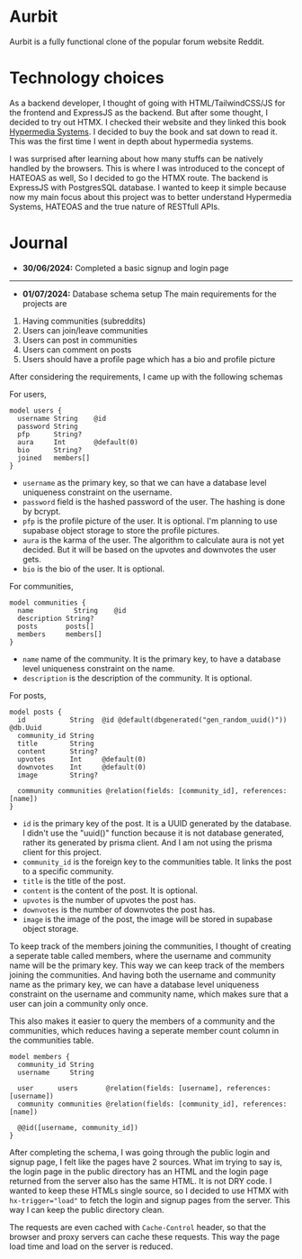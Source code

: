 # Aurbit

Aurbit is a fully functional clone of the popular forum website Reddit.

# Technology choices
As a backend developer, I thought of going with HTML/TailwindCSS/JS for the frontend and ExpressJS as the backend. But after some thought, I decided to try out HTMX. I checked their website and they linked this book [Hypermedia Systems](https://hypermedia.systems/). I decided to buy the book and sat down to read it. This was the first time I went in depth about hypermedia systems. 

I was surprised after learning about how many stuffs can be natively handled by the browsers. This is where I was introduced to the concept of HATEOAS as well, So I decided to go the HTMX route. The backend is ExpressJS with PostgresSQL database. I wanted to keep it simple because now my main focus about this project was to better understand Hypermedia Systems, HATEOAS and the true nature of RESTfull APIs.

# Journal

- **30/06/2024:** Completed a basic signup and login page
---

- **01/07/2024:** Database schema setup
The main requirements for the projects are
1. Having communities (subreddits)
2. Users can join/leave communities
3. Users can post in communities
4. Users can comment on posts
5. Users should have a profile page which has a bio and profile picture

After considering the requirements, I came up with the following schemas

For users,
```prisma
model users {
  username String    @id
  password String
  pfp      String?
  aura     Int       @default(0)
  bio      String?
  joined   members[]
}
```

- `username` as the primary key, so that we can have a database level uniqueness constraint on the username.
- `password` field is the hashed password of the user. The hashing is done by bcrypt.
- `pfp` is the profile picture of the user. It is optional. I'm planning to use supabase object storage to store the profile pictures.
- `aura` is the karma of the user. The algorithm to calculate aura is not yet decided. But it will be based on the upvotes and downvotes the user gets.
- `bio` is the bio of the user. It is optional.

For communities,
```prisma
model communities {
  name          String    @id
  description String?
  posts       posts[]
  members     members[]
}
```

- `name` name of the community. It is the primary key, to have a database level uniqueness constraint on the name.
- `description` is the description of the community. It is optional.

For posts,
```prisma
model posts {
  id           String  @id @default(dbgenerated("gen_random_uuid()")) @db.Uuid
  community_id String
  title        String
  content      String?
  upvotes      Int     @default(0)
  downvotes    Int     @default(0)
  image        String?

  community communities @relation(fields: [community_id], references: [name])
}
```

- `id` is the primary key of the post. It is a UUID generated by the database. I didn't use the "uuid()" function because it is not database generated, rather its generated by prisma client. And I am not using the prisma client for this project.
- `community_id` is the foreign key to the communities table. It links the post to a specific community.
- `title` is the title of the post.
- `content` is the content of the post. It is optional.
- `upvotes` is the number of upvotes the post has.
- `downvotes` is the number of downvotes the post has.
- `image` is the image of the post, the image will be stored in supabase object storage.


To keep track of the members joining the communities, I thought of creating a seperate table called members, where the username and community name will be the primary key. This way we can keep track of the members joining the communities.
And having both the username and community name as the primary key, we can have a database level uniqueness constraint on the username and community name, which makes sure that a user can join a community only once.

This also makes it easier to query the members of a community and the communities, which reduces having a seperate member count column in the communities table.
```prisma
model members {
  community_id String
  username     String

  user      users       @relation(fields: [username], references: [username])
  community communities @relation(fields: [community_id], references: [name])

  @@id([username, community_id])
}
```

After completing the schema, I was going through the public login and signup page, I felt like the pages have 2 sources. What im trying to say is, the login page in the public directory has an HTML and the login page returned from the server also has the same HTML. It is not DRY code. I wanted to keep these HTMLs single source, so I decided to use HTMX with `hx-trigger="load"` to fetch the login and signup pages from the server. This way I can keep the public directory clean.

The requests are even cached with `Cache-Control` header, so that the browser and proxy servers can cache these requests. This way the page load time and load on the server is reduced.